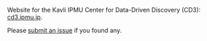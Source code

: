Website for the Kavli IPMU Center for Data-Driven Discovery (CD3): 
[cd3.ipmu.jp](https://cd3.ipmu.jp/).

Please [submit an issue](https://github.com/IPMUCD3/ipmucd3.github.io/issues) if you found any.
